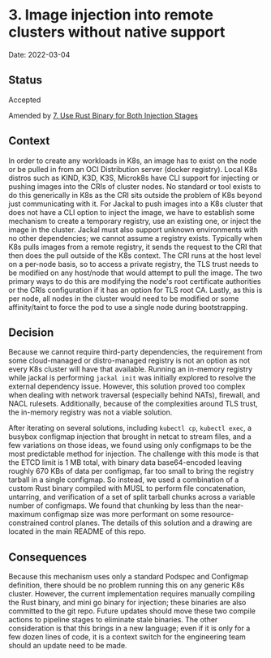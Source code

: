 # 3. Image injection into remote clusters without native support

Date: 2022-03-04

## Status

Accepted

Amended by [7. Use Rust Binary for Both Injection Stages](0007-use-rust-binary-for-both-injection-stages.md)

## Context

In order to create any workloads in K8s, an image has to exist on the node or be pulled in from an OCI Distribution server (docker registry). Local K8s distros such as KIND, K3D, K3S, Microk8s have CLI support for injecting or pushing images into the CRIs of cluster nodes. No standard or tool exists to do this generically in K8s as the CRI sits outside the problem of K8s beyond just communicating with it. For Jackal to push images into a K8s cluster that does not have a CLI option to inject the image, we have to establish some mechanism to create a temporary registry, use an existing one, or inject the image in the cluster. Jackal must also support unknown environments with no other dependencies; we cannot assume a registry exists. Typically when K8s pulls images from a remote registry, it sends the request to the CRI that then does the pull outside of the K8s context. The CRI runs at the host level on a per-node basis, so to access a private registry, the TLS trust needs to be modified on any host/node that would attempt to pull the image. The two primary ways to do this are modifying the node's root certificate authorities or the CRIs configuration if it has an option for TLS root CA. Lastly, as this is per node, all nodes in the cluster would need to be modified or some affinity/taint to force the pod to use a single node during bootstrapping.

## Decision

Because we cannot require third-party dependencies, the requirement from some cloud-managed or distro-managed registry is not an option as not every K8s cluster will have that available.  Running an in-memory registry while jackal is performing `jackal init` was initially explored to resolve the external dependency issue.  However, this solution proved too complex when dealing with network traversal (especially behind NATs), firewall, and NACL rulesets.  Additionally, because of the complexities around TLS trust, the in-memory registry was not a viable solution.

After iterating on several solutions, including `kubectl cp`, `kubectl exec`, a busybox configmap injection that brought in netcat to stream files, and a few variations on those ideas, we found using only configmaps to be the most predictable method for injection. The challenge with this mode is that the ETCD limit is 1 MB total, with binary data base64-encoded leaving roughly 670 KBs of data per configmap, far too small to bring the registry tarball in a single configmap. So instead, we used a combination of a custom Rust binary compiled with MUSL to perform file concatenation, untarring, and verification of a set of split tarball chunks across a variable number of configmaps. We found that chunking by less than the near-maximum configmap size was more performant on some resource-constrained control planes. The details of this solution and a drawing are located in the main README of this repo.

## Consequences

Because this mechanism uses only a standard Podspec and Configmap definition, there should be no problem running this on any generic K8s cluster.  However, the current implementation requires manually compiling the Rust binary, and mini go binary for injection; these binaries are also committed to the git repo.  Future updates should move these two compile actions to pipeline stages to eliminate stale binaries.  The other consideration is that this brings in a new language; even if it is only for a few dozen lines of code, it is a context switch for the engineering team should an update need to be made.
